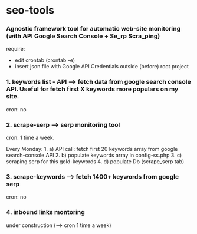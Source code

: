 # seo-tools

### Agnostic framework tool for automatic web-site monitoring (with API Google Search Console + Se_rp Scra_ping)


require:
* edit crontab (crontab -e)
* insert json file with Google API Credentials outside (before) root project


### 1. keywords list - API --> fetch data from google search console API. Useful for fetch first X keywords more populars on my site.
cron: no



### 2. scrape-serp --> serp monitoring tool
cron: 1 time a week.

Every Monday:   1. a) API call: fetch first 20 keywords array from google search-console API
                2. b) populate keywords array in config-ss.php
                3. c) scraping serp for this gold-keywords
                4. d) populate Db (scrape_serp tab)



### 3. scrape-keywords --> fetch 1400+ keywords from google serp
cron: no


### 4. inbound links montoring
under construction (--> cron 1 time a week)






